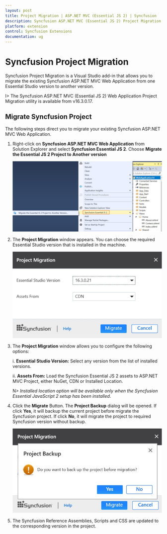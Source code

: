 ```yaml
---
layout: post
title: Project Migration | ASP.NET MVC (Essential JS 2) | Syncfusion
description: Syncfusion ASP.NET MVC (Essential JS 2) Project Migration is a Visual Studio add-in that allows you to migrate the existing Syncfusion ASP.NET MVC (Essential JS 2) Web Application from one Essential Studio version to another version
platform: extension
control: Syncfusion Extensions
documentation: ug
---
```


# Syncfusion Project Migration

Syncfusion Project Migration is a Visual Studio add-in that allows you to migrate the existing Syncfusion ASP.NET MVC Web Application from one Essential Studio version to another version.

I> The Syncfusion ASP.NET MVC (Essential JS 2) Web Application Project Migration utility is available from v16.3.0.17.

## Migrate Syncfusion Project 

The following steps direct you to migrate your existing Syncfusion ASP.NET MVC Web Application. 

1. Right-click on **Syncfusion ASP.NET MVC Web Application** from Solution Explorer and select **Syncfusion Essential JS 2**. Choose **Migrate the Essential JS 2 Project to Another version**

   ![Syncfusion Essential JS 2 ASP.NET MVC Project Migration add-in](Project-Migration_images/Project-Migration-img1.jpg)

2. The **Project Migration** window appears. You can choose the required Essential Studio version that is installed in the machine. 

   ![Syncfusion Essential JS 2 ASP.NET MVC Project Migration wizard](Project-Migration_images/Project-Migration-img2.jpg)

3. The **Project Migration** window allows you to configure the following options:

   i. **Essential Studio Version:** Select any version from the list of installed versions.
   
   ii. **Assets From:** Load the Syncfusion Essential JS 2 assets to ASP.NET MVC Project, either NuGet, CDN or Installed Location.
   
   N> *Installed location option will be available only when the Syncfusion Essential JavaScript 2 setup has been installed*.
   
4. Click the **Migrate** Button. The **Project Backup** dialog will be opened. If click **Yes**, it will backup the current project before migrate the Syncfusion project. If click **No**, it will migrate the project to required Syncfusion version without backup.
   
   ![Syncfusion Essential JS 2 ASP.NET MVC Project Migration backup dialog](Project-Migration_images/Project-Migration-img3.jpg)
      
5. The Syncfusion Reference Assemblies, Scripts and CSS are updated to the corresponding version in the project.

